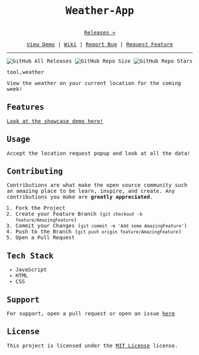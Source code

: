 
<style>
    @import url("https://fonts.googleapis.com/css?family=Fira+Code");
    * {
        font-family: "Fira Code", monospace;
    }
    h1 {
        text-align: center;
        font-weight: 800;
    }
    h2 {
        font-weight: 800;
    }
    p {
        font-weight: 100;
    }
</style>
# Weather-App

<p align="center">
  <p align="center">
    <br />
    <a href="https://github.com/ScorchChamp/Weather-App/releases/">Releases &#187;</a>
    <br />
    <br />
    <a href="https://github.com/ScorchChamp/Weather-App">View Demo</a> |
    <a href="https://github.com/ScorchChamp/Weather-App/wiki">Wiki</a> |
    <a href="https://github.com/ScorchChamp/Weather-App/issues">Report Bug</a> |
    <a href="https://github.com/ScorchChamp/Weather-App/issues">Request Feature</a>
  </p>
</p>


-------------
![GitHub All Releases](https://img.shields.io/github/downloads/ScorchChamp/Weather-App/total?style=for-the-badge)
![GitHub Repo Size](https://img.shields.io/github/repo-size/ScorchChamp/Weather-App?style=for-the-badge)
![GitHub Repo Stars](https://img.shields.io/github/stars/ScorchChamp/Weather-App?style=for-the-badge)

tool,weather

View the weather on your current location for the coming week!

## Features

[Look at the showcase demo here!](https://ScorchChamp.github.io/Weather-App)

## Usage

Accept the location request popup and look at all the data!

## Contributing

Contributions are what make the open source community such an amazing place to be learn, inspire, and create. Any contributions you make are **greatly appreciated**.

1. Fork the Project
2. Create your Feature Branch (`git checkout -b feature/AmazingFeature`)
3. Commit your Changes (`git commit -m 'Add some AmazingFeature'`)
4. Push to the Branch (`git push origin feature/AmazingFeature`)
5. Open a Pull Request


## Tech Stack

 - JavaScript
 - HTML
 - CSS

## Support

For support, open a pull request or open an issue [here](https://github.com/ScorchChamp/Weather-App/issues/new)

## License

This project is licensed under the <a href="https://api.github.com/licenses/mit}">MIT License</a> license.
        
